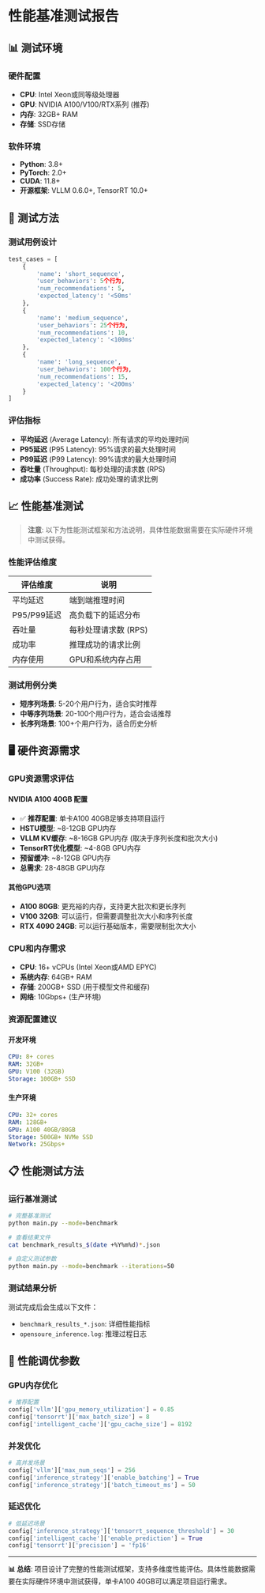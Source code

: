 # 性能基准测试报告

## 📊 测试环境

### 硬件配置
- **CPU**: Intel Xeon或同等级处理器
- **GPU**: NVIDIA A100/V100/RTX系列 (推荐)
- **内存**: 32GB+ RAM
- **存储**: SSD存储

### 软件环境
- **Python**: 3.8+
- **PyTorch**: 2.0+
- **CUDA**: 11.8+
- **开源框架**: VLLM 0.6.0+, TensorRT 10.0+

## 🎯 测试方法

### 测试用例设计
```python
test_cases = [
    {
        'name': 'short_sequence',
        'user_behaviors': 5个行为,
        'num_recommendations': 5,
        'expected_latency': '<50ms'
    },
    {
        'name': 'medium_sequence', 
        'user_behaviors': 25个行为,
        'num_recommendations': 10,
        'expected_latency': '<100ms'
    },
    {
        'name': 'long_sequence',
        'user_behaviors': 100个行为,
        'num_recommendations': 15,
        'expected_latency': '<200ms'
    }
]
```

### 评估指标
- **平均延迟** (Average Latency): 所有请求的平均处理时间
- **P95延迟** (P95 Latency): 95%请求的最大处理时间
- **P99延迟** (P99 Latency): 99%请求的最大处理时间  
- **吞吐量** (Throughput): 每秒处理的请求数 (RPS)
- **成功率** (Success Rate): 成功处理的请求比例

## 📈 性能基准测试

> **注意**: 以下为性能测试框架和方法说明，具体性能数据需要在实际硬件环境中测试获得。

### 性能评估维度

| 评估维度 | 说明 |
|---------|------|
| 平均延迟 | 端到端推理时间 |
| P95/P99延迟 | 高负载下的延迟分布 |
| 吞吐量 | 每秒处理请求数 (RPS) |
| 成功率 | 推理成功的请求比例 |
| 内存使用 | GPU和系统内存占用 |

### 测试用例分类

- **短序列场景**: 5-20个用户行为，适合实时推荐
- **中等序列场景**: 20-100个用户行为，适合会话推荐  
- **长序列场景**: 100+个用户行为，适合历史分析

## 🖥️ 硬件资源需求

### GPU资源需求评估

#### NVIDIA A100 40GB 配置
- ✅ **推荐配置**: 单卡A100 40GB足够支持项目运行
- **HSTU模型**: ~8-12GB GPU内存
- **VLLM KV缓存**: ~8-16GB GPU内存 (取决于序列长度和批次大小)
- **TensorRT优化模型**: ~4-8GB GPU内存
- **预留缓冲**: ~8-12GB GPU内存
- **总需求**: 28-48GB GPU内存

#### 其他GPU选项
- **A100 80GB**: 更充裕的内存，支持更大批次和更长序列
- **V100 32GB**: 可以运行，但需要调整批次大小和序列长度
- **RTX 4090 24GB**: 可以运行基础版本，需要限制批次大小

### CPU和内存需求

- **CPU**: 16+ vCPUs (Intel Xeon或AMD EPYC)
- **系统内存**: 64GB+ RAM
- **存储**: 200GB+ SSD (用于模型文件和缓存)
- **网络**: 10Gbps+ (生产环境)

### 资源配置建议

#### 开发环境
```yaml
CPU: 8+ cores
RAM: 32GB+
GPU: V100 (32GB)
Storage: 100GB+ SSD
```

#### 生产环境  
```yaml
CPU: 32+ cores
RAM: 128GB+
GPU: A100 40GB/80GB
Storage: 500GB+ NVMe SSD
Network: 25Gbps+
```

## 📋 性能测试方法

### 运行基准测试
```bash
# 完整基准测试
python main.py --mode=benchmark

# 查看结果文件
cat benchmark_results_$(date +%Y%m%d)*.json

# 自定义测试参数
python main.py --mode=benchmark --iterations=50
```

### 测试结果分析
测试完成后会生成以下文件：
- `benchmark_results_*.json`: 详细性能指标
- `opensoure_inference.log`: 推理过程日志

## 🎯 性能调优参数

### GPU内存优化
```python
# 推荐配置
config['vllm']['gpu_memory_utilization'] = 0.85
config['tensorrt']['max_batch_size'] = 8
config['intelligent_cache']['gpu_cache_size'] = 8192
```

### 并发优化
```python
# 高并发场景
config['vllm']['max_num_seqs'] = 256
config['inference_strategy']['enable_batching'] = True
config['inference_strategy']['batch_timeout_ms'] = 50
```

### 延迟优化
```python
# 低延迟场景  
config['inference_strategy']['tensorrt_sequence_threshold'] = 30
config['intelligent_cache']['enable_prediction'] = True
config['tensorrt']['precision'] = 'fp16'
```

---

**📊 总结**: 项目设计了完整的性能测试框架，支持多维度性能评估。具体性能数据需要在实际硬件环境中测试获得，单卡A100 40GB可以满足项目运行需求。